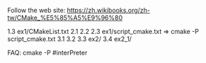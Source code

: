 Follow the web site:
https://zh.wikibooks.org/zh-tw/CMake_%E5%85%A5%E9%96%80

1.3 ex1/CMakeList.txt
2.1 2.2 2.3 ex1/script_cmake.txt => cmake -P script_cmake.txt
3.1 3.2 3.3 ex2/
3.4 ex2_1/


FAQ:
	cmake -P <script-file> #interPreter
